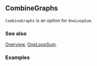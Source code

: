 ## CombineGraphs

`CombineGraphs` is an option for `OneLoopSum`.

### See also

[Overview](Extra/FeynCalc.md), [OneLoopSum](OneLoopSum.md).

### Examples
